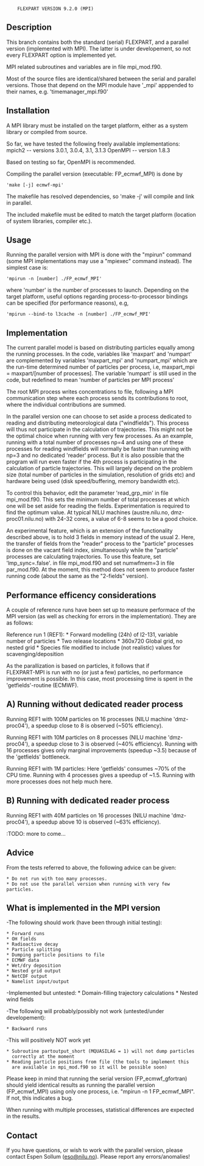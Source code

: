 
		FLEXPART VERSION 9.2.0 (MPI)

Description
-----------

  This branch contains both the standard (serial) FLEXPART, and a parallel 
  version (implemented with MPI). The latter is under developement, so not 
  every FLEXPART option is implemented yet.

  MPI related subroutines and variables are in file mpi_mod.f90.

  Most of the source files are identical/shared between the serial and 
  parallel versions. Those that depend on the MPI module have '_mpi' 
  apppended to their names, e.g. 'timemanager_mpi.f90'


Installation
------------

  A MPI library must be installed on the target platform, either as a 
  system library or compiled from source.

  So far, we have tested the following freely available implementations: 	   
  mpich2  -- versions 3.0.1, 3.0.4, 3.1, 3.1.3
  OpenMPI -- version 1.8.3

  Based on testing so far, OpenMPI is recommended.

  Compiling the parallel version (executable: FP_ecmwf_MPI) is done by

    'make [-j] ecmwf-mpi'

  The makefile has resolved dependencies, so 'make -j' will compile 
  and link in parallel. 

  The included makefile must be edited to match the target platform 
  (location of system libraries, compiler etc.).


Usage
-----

  Running the parallel version with MPI is done with the "mpirun" command
  (some MPI implementations may use a "mpiexec" command instead). The 
  simplest case is:

    'mpirun -n [number] ./FP_ecmwf_MPI'

  where 'number' is the number of processes to launch. Depending on the
  target platform, useful options regarding process-to-processor bindings
  can be specified (for performance reasons), e.g,

    'mpirun --bind-to l3cache -n [number] ./FP_ecmwf_MPI'


Implementation
--------------

  The current parallel model is based on distributing particles equally
  among the running processes. In the code, variables like 'maxpart' and 
  'numpart' are complemented by variables 'maxpart_mpi' and 'numpart_mpi'
  which are the run-time determined number of particles per process, i.e,
  maxpart_mpi = maxpart/[number of processes]. The variable 'numpart' 
  is still used in the code, but redefined to mean 'number of particles
  per MPI process'

  The root MPI process writes concentrations to file, following a MPI
  communication step where each process sends its contributions to root, 
  where the individual contributions are summed.

  In the parallel version one can choose to set aside a process dedicated
  to reading and distributing meteorological data ("windfields"). This process will
  thus not participate in the calculation of trajectories. This might not be
  the optimal choice when running with very few processes.
  As an example, running with a total number of processes np=4 and
  using one of these processes for reading windfields will normally
  be faster than running with np=3 and no dedicated 'reader' process. 
  But it is also possible that the
  program will run even faster if the 4th process is participating in 
  the calculation of particle trajectories. This will largely depend on
  the problem size (total number of particles in the simulation, resolution
  of grids etc) and hardware being used (disk speed/buffering, memory
  bandwidth etc).

  To control this
  behavior, edit the parameter 'read_grp_min' in file mpi_mod.f90. This 
  sets the minimum number of total processes at which one will be set 
  aside for reading the fields. Experimentation is required to find 
  the optimum value. At typical NILU machines (austre.nilu.no, 
  dmz-proc01.nilu.no) with 24-32 cores, a value of 6-8 seems to be a 
  good choice.

  An experimental feature, which is an extension of the functionality
  described above, is to hold 3 fields in memory instead of the usual 2.
  Here, the transfer of fields from the "reader" process to the "particle"
  processes is done on the vacant field index, simultaneously while the
  "particle" processes are calculating trajectories. To use this feature,
  set 'lmp_sync=.false'. in file mpi_mod.f90 and set numwfmem=3 in file
  par_mod.f90. At the moment, this method does not seem to produce faster
  running code (about the same as the "2-fields" version).
  

Performance efficency considerations
------------------------------------

  A couple of reference runs have been set up to measure performace of the
  MPI version (as well as checking for errors in the implementation).
  They are as follows:
   
  Reference run 1 (REF1):
    * Forward modelling (24h) of I2-131, variable number of particles
    * Two release locations 
    * 360x720 Global grid, no nested grid
    * Species file modified to include (not realistic) values for
        scavenging/deposition
 

  As the parallization is based on particles, it follows that if  
  FLEXPART-MPI is run with no (or just a few) particles, no performance 
  improvement is possible. In this case, most processing time is spent
  in the 'getfields'-routine (ECMWF).

  A) Running without dedicated reader process
  ----------------------------------------
  Running REF1 with 100M particles on 16 processes (NILU machine 'dmz-proc04'), 
  a speedup close to 8 is observed (~50% efficiency).

  Running REF1 with 10M particles on 8 processes (NILU machine 'dmz-proc04'), 
  a speedup close to 3 is observed (~40% efficiency). Running with 16
  processes gives only marginal improvements (speedup ~3.5) because of the 'getfields'
  bottleneck.
  
  Running REF1 with 1M particles: Here 'getfields' consumes ~70% of the CPU
  time. Running with 4 processes gives a speedup of ~1.5. Running with more
  processes does not help much here.

  B) Running with dedicated reader process
  ----------------------------------------

  Running REF1 with 40M particles on 16 processes (NILU machine 'dmz-proc04'), 
  a speedup above 10 is observed (~63% efficiency).

  :TODO: more to come...


Advice  
------
  From the tests referred to above, the following advice can be given:

    * Do not run with too many processes.
    * Do not use the parallel version when running with very few particles.
      

What is implemented in the MPI version
--------------------------------------

 -The following should work (have been through initial testing): 

    * Forward runs
    * OH fields
    * Radioactive decay
    * Particle splitting
    * Dumping particle positions to file
    * ECMWF data
    * Wet/dry deposition
    * Nested grid output
    * NetCDF output
    * Namelist input/output

 -Implemented but untested:
    * Domain-filling trajectory calculations
    * Nested wind fields

 -The following will probably/possibly not work (untested/under developement): 

    * Backward runs

 -This will positively NOT work yet

    * Subroutine partoutput_short (MQUASILAG = 1) will not dump particles
      correctly at the moment
    * Reading particle positions from file (the tools to implement this
      are available in mpi_mod.f90 so it will be possible soon)


  Please keep in mind that running the serial version (FP_ecmwf_gfortran)
  should yield identical results as running the parallel version
  (FP_ecmwf_MPI) using only one process, i.e. "mpirun -n 1 FP_ecmwf_MPI".
  If not, this indicates a bug.
  
  When running with multiple processes, statistical differences are expected
  in the results.

Contact
-------

  If you have questions, or wish to work with the parallel version, please 
  contact Espen Sollum (eso@nilu.no). Please report any errors/anomalies!
